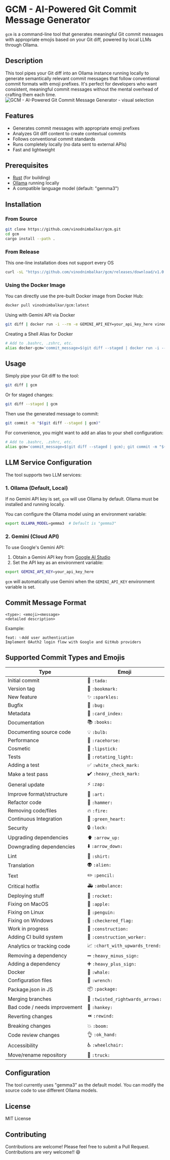# GCM - AI-Powered Git Commit Message Generator

`gcm` is a command-line tool that generates meaningful Git commit messages with appropriate emojis based on your Git diff, powered by local LLMs through Ollama.

## Description

This tool pipes your Git diff into an Ollama instance running locally to generate semantically relevant commit messages that follow conventional commit formats with emoji prefixes. It's perfect for developers who want consistent, meaningful commit messages without the mental overhead of crafting them each time.
![GCM - AI-Powered Git Commit Message Generator - visual selection](https://github.com/user-attachments/assets/9bdc1145-9b92-4a89-ab40-28b3a3d1c759)


## Features

- Generates commit messages with appropriate emoji prefixes
- Analyzes Git diff content to create contextual commits
- Follows conventional commit standards
- Runs completely locally (no data sent to external APIs)
- Fast and lightweight

## Prerequisites

- [Rust](https://www.rust-lang.org/tools/install) (for building)
- [Ollama](https://ollama.ai/) running locally
- A compatible language model (default: "gemma3")

## Installation

### From Source

```sh
git clone https://github.com/vinodnimbalkar/gcm.git
cd gcm
cargo install --path .
```
### From Release
This one-line installation does not support every OS
```bash
curl -sL "https://github.com/vinodnimbalkar/gcm/releases/download/v1.0.2/gcm" | sudo tee ~/.local/bin/gcm >/dev/null && sudo chmod +x ~/.local/bin/gcm
```

### Using the Docker Image

You can directly use the pre-built Docker image from Docker Hub:

```sh
docker pull vinodnimbalkar/gcm:latest
```

Using with Gemini API via Docker
```sh
git diff | docker run -i --rm -e GEMINI_API_KEY=your_api_key_here vinodnimbalkar/gcm:latest
```
Creating a Shell Alias for Docker
```sh
# Add to .bashrc, .zshrc, etc.
alias docker-gcm='commit_message=$(git diff --staged | docker run -i --rm -e GEMINI_API_KEY=your_api_key_here vinodnimbalkar/gcm:latest); git commit -m "$(echo "$commit_message" | head -n 1)" -m "$(echo "$commit_message" | tail -n +2)"'
```
## Usage

Simply pipe your Git diff to the tool:

```sh
git diff | gcm
```

Or for staged changes:

```sh
git diff --staged | gcm
```

Then use the generated message to commit:

```sh
git commit -m "$(git diff --staged | gcm)"
```

For convenience, you might want to add an alias to your shell configuration:

```sh
# Add to .bashrc, .zshrc, etc.
alias gcm='commit_message=$(git diff --staged | gcm); git commit -m "$(echo "$commit_message" | head -n 1)" -m "$(echo "$commit_message" | tail -n +2)"'

```
## LLM Service Configuration

The tool supports two LLM services:

### 1. Ollama (Default, Local)

If no Gemini API key is set, `gcm` will use Ollama by default. Ollama must be installed and running locally.

You can configure the Ollama model using an environment variable:
```sh
export OLLAMA_MODEL=gemma3  # Default is "gemma3"
```

### 2. Gemini (Cloud API)

To use Google's Gemini API:
1. Obtain a Gemini API key from [Google AI Studio](https://makersuite.google.com/app/apikey)
2. Set the API key as an environment variable:
```sh
export GEMINI_API_KEY=your_api_key_here
```

`gcm` will automatically use Gemini when the `GEMINI_API_KEY` environment variable is set.

## Commit Message Format

```
<type>: <emoji><message>
<detailed description>
```

Example:
```
feat: ✨Add user authentication
Implement OAuth2 login flow with Google and GitHub providers
```

## Supported Commit Types and Emojis

| Type                        | Emoji             |
|-----------------------------|-------------------|
| Initial commit              | 🎉 `:tada:`        |
| Version tag                 | 🔖 `:bookmark:`    |
| New feature                 | ✨ `:sparkles:`     |
| Bugfix                      | 🐛 `:bug:`         |
| Metadata                    | 📇 `:card_index:`  |
| Documentation               | 📚 `:books:`       |
| Documenting source code     | 💡 `:bulb:`        |
| Performance                 | 🐎 `:racehorse:`   |
| Cosmetic                    | 💄 `:lipstick:`    |
| Tests                       | 🚨 `:rotating_light:` |
| Adding a test               | ✅ `:white_check_mark:` |
| Make a test pass            | ✔️ `:heavy_check_mark:` |
| General update              | ⚡ `:zap:`          |
| Improve format/structure    | 🎨 `:art:`         |
| Refactor code               | 🔨 `:hammer:`      |
| Removing code/files         | 🔥 `:fire:`        |
| Continuous Integration      | 💚 `:green_heart:` |
| Security                    | 🔒 `:lock:`        |
| Upgrading dependencies      | ⬆️ `:arrow_up:`     |
| Downgrading dependencies    | ⬇️ `:arrow_down:`   |
| Lint                        | 👕 `:shirt:`       |
| Translation                 | 👽 `:alien:`       |
| Text                        | ✏️ `:pencil:`       |
| Critical hotfix             | 🚑 `:ambulance:`   |
| Deploying stuff             | 🚀 `:rocket:`      |
| Fixing on MacOS             | 🍎 `:apple:`       |
| Fixing on Linux             | 🐧 `:penguin:`     |
| Fixing on Windows           | 🏁 `:checkered_flag:` |
| Work in progress            | 🚧 `:construction:` |
| Adding CI build system      | 👷 `:construction_worker:` |
| Analytics or tracking code  | 📈 `:chart_with_upwards_trend:` |
| Removing a dependency       | ➖ `:heavy_minus_sign:` |
| Adding a dependency         | ➕ `:heavy_plus_sign:` |
| Docker                      | 🐳 `:whale:`        |
| Configuration files         | 🔧 `:wrench:`       |
| Package.json in JS          | 📦 `:package:`      |
| Merging branches            | 🔀 `:twisted_rightwards_arrows:` |
| Bad code / needs improvement| 💩 `:hankey:`       |
| Reverting changes           | ⏪ `:rewind:`       |
| Breaking changes            | 💥 `:boom:`         |
| Code review changes         | 👌 `:ok_hand:`      |
| Accessibility               | ♿ `:wheelchair:`   |
| Move/rename repository      | 🚚 `:truck:`        |

## Configuration

The tool currently uses "gemma3" as the default model. You can modify the source code to use different Ollama models.

## License

MIT License

## Contributing

Contributions are welcome! Please feel free to submit a Pull Request. Contributions are very welcome!! 😄
